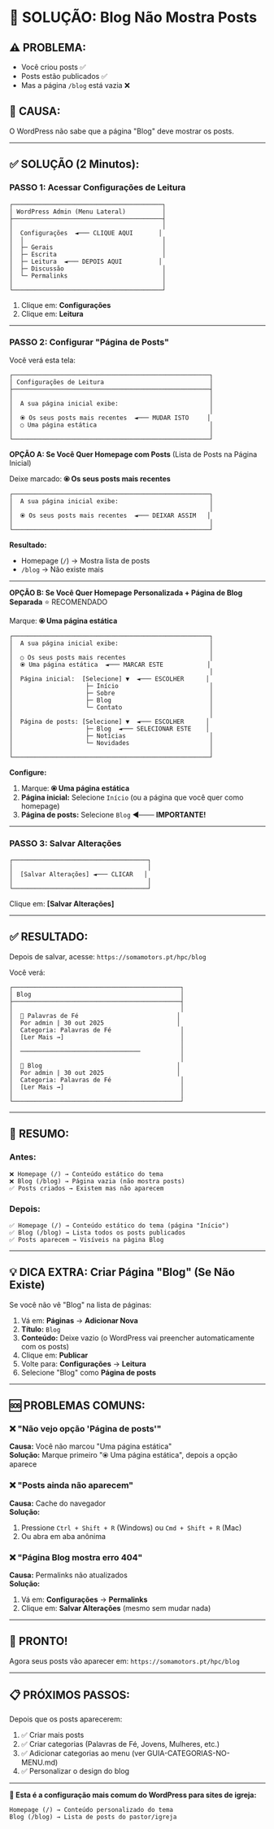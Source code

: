 # 🔧 SOLUÇÃO: Blog Não Mostra Posts

## ⚠️ PROBLEMA:
- Você criou posts ✅
- Posts estão publicados ✅
- Mas a página `/blog` está vazia ❌

## 🎯 CAUSA:
O WordPress não sabe que a página "Blog" deve mostrar os posts.

---

## ✅ SOLUÇÃO (2 Minutos):

### PASSO 1: Acessar Configurações de Leitura

```
┌─────────────────────────────────────────┐
│ WordPress Admin (Menu Lateral)          │
├─────────────────────────────────────────┤
│                                         │
│  Configurações  ◄─── CLIQUE AQUI       │
│  │                                      │
│  ├─ Gerais                              │
│  ├─ Escrita                             │
│  ├─ Leitura  ◄─── DEPOIS AQUI          │
│  ├─ Discussão                           │
│  └─ Permalinks                          │
│                                         │
└─────────────────────────────────────────┘
```

1. Clique em: **Configurações**
2. Clique em: **Leitura**

---

### PASSO 2: Configurar "Página de Posts"

Você verá esta tela:

```
┌──────────────────────────────────────────────────────┐
│ Configurações de Leitura                             │
├──────────────────────────────────────────────────────┤
│                                                      │
│  A sua página inicial exibe:                         │
│                                                      │
│  ⦿ Os seus posts mais recentes  ◄─── MUDAR ISTO     │
│  ○ Uma página estática                               │
│                                                      │
└──────────────────────────────────────────────────────┘
```

**OPÇÃO A: Se Você Quer Homepage com Posts** (Lista de Posts na Página Inicial)

Deixe marcado: **⦿ Os seus posts mais recentes**

```
┌──────────────────────────────────────────────────────┐
│  A sua página inicial exibe:                         │
│                                                      │
│  ⦿ Os seus posts mais recentes  ◄─── DEIXAR ASSIM   │
│                                                      │
└──────────────────────────────────────────────────────┘
```

**Resultado:**
- Homepage (`/`) → Mostra lista de posts
- `/blog` → Não existe mais

---

**OPÇÃO B: Se Você Quer Homepage Personalizada + Página de Blog Separada** ⭐ RECOMENDADO

Marque: **⦿ Uma página estática**

```
┌──────────────────────────────────────────────────────┐
│  A sua página inicial exibe:                         │
│                                                      │
│  ○ Os seus posts mais recentes                       │
│  ⦿ Uma página estática  ◄─── MARCAR ESTE            │
│                                                      │
│  Página inicial:  [Selecione] ▼  ◄─── ESCOLHER      │
│                    ├─ Início                         │
│                    ├─ Sobre                          │
│                    ├─ Blog                           │
│                    └─ Contato                        │
│                                                      │
│  Página de posts: [Selecione] ▼  ◄─── ESCOLHER      │
│                    ├─ Blog  ◄─── SELECIONAR ESTE    │
│                    ├─ Notícias                       │
│                    └─ Novidades                      │
│                                                      │
└──────────────────────────────────────────────────────┘
```

**Configure:**
1. Marque: **⦿ Uma página estática**
2. **Página inicial:** Selecione `Início` (ou a página que você quer como homepage)
3. **Página de posts:** Selecione `Blog` ◄─── **IMPORTANTE!**

---

### PASSO 3: Salvar Alterações

```
┌─────────────────────────────────────┐
│                                     │
│  [Salvar Alterações] ◄─── CLICAR   │
│                                     │
└─────────────────────────────────────┘
```

Clique em: **[Salvar Alterações]**

---

## ✅ RESULTADO:

Depois de salvar, acesse: `https://somamotors.pt/hpc/blog`

Você verá:

```
┌──────────────────────────────────────────────┐
│ Blog                                         │
├──────────────────────────────────────────────┤
│                                              │
│  📝 Palavras de Fé                           │
│  Por admin | 30 out 2025                    │
│  Categoria: Palavras de Fé                   │
│  [Ler Mais →]                                │
│                                              │
│  ─────────────────────────────────           │
│                                              │
│  📝 Blog                                     │
│  Por admin | 30 out 2025                    │
│  Categoria: Palavras de Fé                   │
│  [Ler Mais →]                                │
│                                              │
└──────────────────────────────────────────────┘
```

---

## 🎯 RESUMO:

### Antes:
```
❌ Homepage (/) → Conteúdo estático do tema
❌ Blog (/blog) → Página vazia (não mostra posts)
✅ Posts criados → Existem mas não aparecem
```

### Depois:
```
✅ Homepage (/) → Conteúdo estático do tema (página "Início")
✅ Blog (/blog) → Lista todos os posts publicados
✅ Posts aparecem → Visíveis na página Blog
```

---

## 💡 DICA EXTRA: Criar Página "Blog" (Se Não Existe)

Se você não vê "Blog" na lista de páginas:

1. Vá em: **Páginas** → **Adicionar Nova**
2. **Título:** `Blog`
3. **Conteúdo:** Deixe vazio (o WordPress vai preencher automaticamente com os posts)
4. Clique em: **Publicar**
5. Volte para: **Configurações** → **Leitura**
6. Selecione "Blog" como **Página de posts**

---

## 🆘 PROBLEMAS COMUNS:

### ❌ "Não vejo opção 'Página de posts'"
**Causa:** Você não marcou "Uma página estática"  
**Solução:** Marque primeiro "⦿ Uma página estática", depois a opção aparece

### ❌ "Posts ainda não aparecem"
**Causa:** Cache do navegador  
**Solução:** 
1. Pressione `Ctrl + Shift + R` (Windows) ou `Cmd + Shift + R` (Mac)
2. Ou abra em aba anônima

### ❌ "Página Blog mostra erro 404"
**Causa:** Permalinks não atualizados  
**Solução:**
1. Vá em: **Configurações** → **Permalinks**
2. Clique em: **Salvar Alterações** (mesmo sem mudar nada)

---

## 🎉 PRONTO!

Agora seus posts vão aparecer em: `https://somamotors.pt/hpc/blog`

---

## 📋 PRÓXIMOS PASSOS:

Depois que os posts aparecerem:

1. ✅ Criar mais posts
2. ✅ Criar categorias (Palavras de Fé, Jovens, Mulheres, etc.)
3. ✅ Adicionar categorias ao menu (ver GUIA-CATEGORIAS-NO-MENU.md)
4. ✅ Personalizar o design do blog

---

**🎯 Esta é a configuração mais comum do WordPress para sites de igreja:**

```
Homepage (/) → Conteúdo personalizado do tema
Blog (/blog) → Lista de posts do pastor/igreja
```
